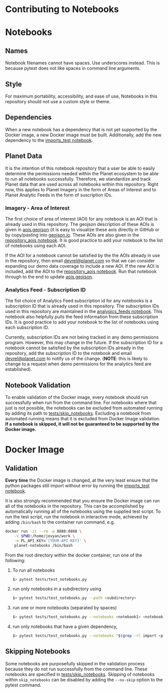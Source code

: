 # Contributing to Notebooks

# Notebooks

## Names

Notebook filenames cannot have spaces. Use underscores instead. This is
because pytest does not like spaces in command line arguments.

## Style

For maximum portability, accessibility, and ease of use, Notebooks in this
repository should not use a custom style or theme. 


## Dependencies

When a new notebook has a dependency that is not yet supported by the Docker image,
a new Docker image must be built. Additionally, add the new dependency to the 
[imports_test notebook](dev/imports_test.ipynb).

## Planet Data

It is the intention of this notebook repository that a user be able to easily
determine the permissions needed within the Planet ecosystem to be able to run
all notebooks successfully. Therefore, we standardize and track Planet data 
that are used across all notebooks within this repository. Right now, this applies
to Planet Imagery in the form of Areas of Interest and to Planet 
Analytic Feeds in the form of suscription IDs.

### Imagery - Area of Interest

The first choice of area of interest (AOI) for any notebook is an AOI that is 
already used in this repository. The geojson description of these AOIs is given
in [aois.geojson](dev/imports_test.ipynb) (it is easy to visualize these
aois directly in GitHub or by copy/pasting into [geojson.io](geojson.io).
These AOIs are also given in the 
[repository_aois notebook](dev/repository_aois.ipynb). It is good practice
to add your notebook to the list of notebooks using each AOI.

If the AOI for a notebook cannot be satisfied by the the AOIs already in use
in the repository, then email <devrel@planet.com> so that we can consider
expanding our demo data coverage to include a new AOI. If the new AOI is included,
add the AOI to the 
[repository_aois notebook](dev/repository_aois.ipynb). Run that notebook
through to the end to update [aois.geojson](dev/imports_test.ipynb).

### Analytics Feed - Subscription ID

The fist choice of Analytics Feed subscription id for any notebooks is a 
subscription ID that is already used in this repository. The subscription IDs
used in this repository are maintained in the
[analygics_feeds notebook](analytics_feeds.ipynb). This notebook also helpfully
pulls the feed information from these subscription IDs. It is good practice
to add your notebook to the list of notebooks using each subscription ID.

Currently, subscription IDs are not being tracked in any demo permissions program.
However, this may change in the future. If the subscription ID for a notebook
cannot be satisfied by the subscription IDs already in the repository, add
the subscription ID to the notebook and email <devrel@planet.com> to notify us
of the change. (**NOTE**: this is likely to change to a request when demo 
permissions for the analytics feed are established).

## Notebook Validation

To enable validation of the Docker image, every notebook should run successfully
when run from the command line. For notebooks where that just is not possible, 
the notebooks can be excluded from automated running by adding its path to 
[tests/skip_notebooks](tests/skip_notebooks). Excluding a notebook from automated running
means that it is excluded from Docker Image validation. **If a notebook is
skipped, it will not be guaranteed to be supported by the Docker image.**

# Docker Image

## Validation

**Every time** the Docker image is changed, at the very least ensure that the 
python packages still import without error by running the
[imports_test notebook](dev/imports_test.ipynb).

It is also strongly recommended that you ensure the Docker image can run all
of the notebooks in the repository. This can be accomplished by automatically
running all of the notebooks using the supplied test script. To run the test script,
run the notebook in interactive mode, achieved by adding `/bin/bash` to 
the container run command, e.g.
```bash
docker run -it --rm -p 8888:8888 \
    -v $PWD:/home/jovyan/work \
    -e PL_API_KEY='[YOUR-API-KEY]' \
    planet-notebooks /bin/bash
```

From the root directory within the docker container, run one of the following:

1. To run all notebooks
    ```bash
    $> pytest tests/test_notebooks.py
    ```
1. run only notebooks in a subdirectory using
    ```bash
    $> pytest tests/test_notebooks.py --path <subdirectory>
    ```
1. run one or more notebooks (separated by spaces)
    ```bash
    $> pytest tests/test_notebooks.py --notebooks <notebook1> <notebook2> <...>
    ```
1. run only notebooks that have a given dependency, <package>
    ```bash
    $> pytest tests/test_notebooks.py --notebooks "$(grep -rl import <package> jupyter-notebooks/)"
   ```

## Skipping Notebooks

Some notebooks are purposefully skipped in the validation process because they
do not run successfully from the command line. These notebooks are specified in
[tests/skip_notebooks](tests/skip_notebooks). Skipping of notebooks within
`skip_notebooks` can be disabled by adding the `--no-skip` option to the pytest
command.
